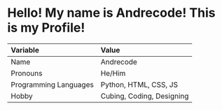 # Hello! My name is Andrecode! This is my Profile!
|Variable|Value|
|:---|:---|
|Name|Andrecode|
|Pronouns|He/Him|
|Programming Languages|Python, HTML, CSS, JS|
|Hobby|Cubing, Coding, Designing|

